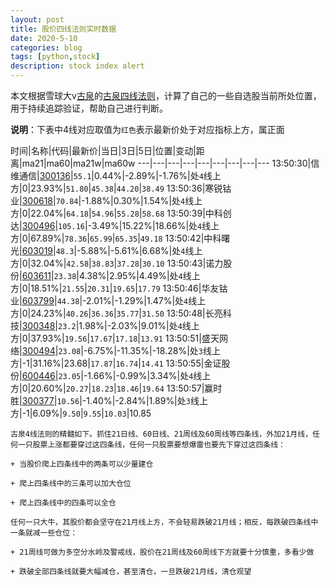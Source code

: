 ```yaml
---
layout: post
title: 股价四线法则实时数据
date: 2020-5-10
categories: blog
tags: [python,stock]
description: stock index alert
---
```



本文根据雪球大v[古泉](https://xueqiu.com/u/7148646888)的[古泉四线法则](https://xueqiu.com/7148646888/130498192)，计算了自己的一些自选股当前所处位置，用于持续追踪验证，帮助自己进行判断。

**说明**：下表中4线对应取值为`红色`表示最新价处于对应指标上方，属正面

时间|名称|代码|最新价|当日|3日|5日|位置|变动|距离|ma21|ma60|ma21w|ma60w
---|---|---|---|---|---|---|---|---
13:50:30|信维通信|[300136](https://xueqiu.com/S/SZ300136)|`55.1`|0.44%|-2.89%|-1.76%|处`4`线上方|0|23.93%|`51.80`|`45.38`|`44.20`|`38.49`
13:50:36|寒锐钴业|[300618](https://xueqiu.com/S/SZ300618)|`70.84`|-1.88%|0.30%|1.54%|处`4`线上方|0|22.04%|`64.18`|`54.96`|`55.28`|`58.68`
13:50:39|中科创达|[300496](https://xueqiu.com/S/SZ300496)|`105.16`|-3.49%|15.22%|18.66%|处`4`线上方|0|67.89%|`78.36`|`65.99`|`65.35`|`49.18`
13:50:42|中科曙光|[603019](https://xueqiu.com/S/SH603019)|`48.3`|-5.88%|-5.61%|6.68%|处`4`线上方|0|32.04%|`42.58`|`38.83`|`37.28`|`30.10`
13:50:43|诺力股份|[603611](https://xueqiu.com/S/SH603611)|`23.38`|4.38%|2.95%|4.49%|处`4`线上方|0|18.51%|`21.55`|`20.31`|`19.65`|`17.79`
13:50:46|华友钴业|[603799](https://xueqiu.com/S/SH603799)|`44.38`|-2.01%|-1.29%|1.47%|处`4`线上方|0|24.23%|`40.26`|`36.36`|`35.77`|`31.50`
13:50:48|长亮科技|[300348](https://xueqiu.com/S/SZ300348)|`23.2`|1.98%|-2.03%|9.01%|处`4`线上方|0|37.93%|`19.56`|`17.67`|`17.18`|`13.91`
13:50:51|盛天网络|[300494](https://xueqiu.com/S/SZ300494)|`23.08`|-6.75%|-11.35%|-18.28%|处`3`线上方|-1|31.16%|23.68|`17.87`|`16.74`|`14.41`
13:50:55|金证股份|[600446](https://xueqiu.com/S/SH600446)|`23.05`|-1.66%|-0.99%|3.34%|处`4`线上方|0|20.60%|`20.27`|`18.23`|`18.46`|`19.64`
13:50:57|赢时胜|[300377](https://xueqiu.com/S/SZ300377)|`10.56`|-1.40%|-2.84%|1.89%|处`3`线上方|-1|6.09%|`9.50`|`9.55`|`10.03`|10.85

```
古泉4线法则的精髓如下。抓住21日线、60日线、21周线及60周线等四条线，外加21月线，任何一只股票上涨都要穿过这四条线，任何一只股票要想爆雷也要先下穿过这四条线：

+ 当股价爬上四条线中的两条可以少量建仓

+ 爬上四条线中的三条可以加大仓位

+ 爬上四条线中的四条可以全仓

任何一只大牛，其股价都会坚守在21月线上方，不会轻易跌破21月线；相反，每跌破四条线中一条就减一些仓位：

+ 21周线可做为多空分水岭及警戒线，股价在21周线及60周线下方就要十分慎重，多看少做

+ 跌破全部四条线就要大幅减仓，甚至清仓，一旦跌破21月线，清仓观望
```